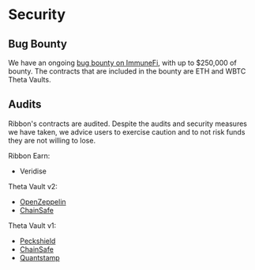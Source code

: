 # Security

## Bug Bounty

We have an ongoing [bug bounty on ImmuneFi](https://immunefi.com/bounty/ribbon/), with up to $250,000 of bounty. The contracts that are included in the bounty are ETH and WBTC Theta Vaults.

## Audits

Ribbon's contracts are audited. Despite the audits and security measures we have taken, we advice users to exercise caution and to not risk funds they are not willing to lose.

Ribbon Earn:

* Veridise

Theta Vault v2:

* [OpenZeppelin](https://blog.openzeppelin.com/ribbon-finance-audit/)
* [ChainSafe](https://github.com/ribbon-finance/audit/blob/master/reports/RibbonThetaVault%20V2%20Smart%20Contract%20Review%20And%20Verification.pdf)

Theta Vault v1:

* [Peckshield](https://github.com/ribbon-finance/audit/blob/master/reports/PeckShield-Audit-Report-Ribbon-v1.0.pdf)
* [ChainSafe](https://github.com/ChainSafe/audits/blob/main/Ribbon%20Finance/Ribbon-Audit\_April-2021.pdf)
* [Quantstamp](https://github.com/ribbon-finance/audit/blob/master/reports/Quantstamp%20Theta%20Vault.pdf)
